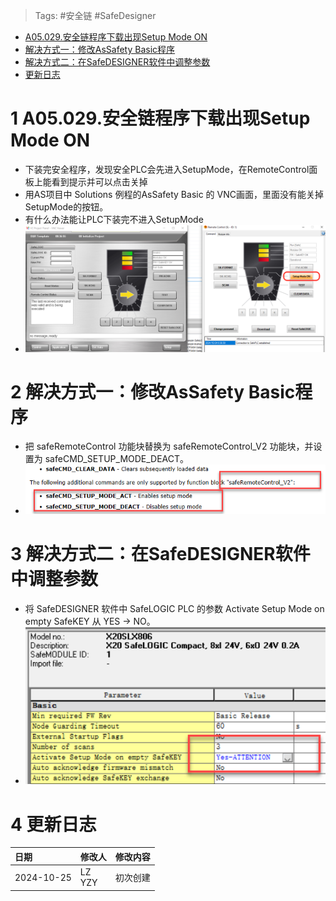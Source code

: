 > Tags: #安全链 #SafeDesigner

- [A05.029.安全链程序下载出现Setup Mode ON](#_a05029%E5%AE%89%E5%85%A8%E9%93%BE%E7%A8%8B%E5%BA%8F%E4%B8%8B%E8%BD%BD%E5%87%BA%E7%8E%B0setup-mode-on)
- [解决方式一：修改AsSafety Basic程序](#_%E8%A7%A3%E5%86%B3%E6%96%B9%E5%BC%8F%E4%B8%80%EF%BC%9A%E4%BF%AE%E6%94%B9assafety-basic%E7%A8%8B%E5%BA%8F)
- [解决方式二：在SafeDESIGNER软件中调整参数](#_%E8%A7%A3%E5%86%B3%E6%96%B9%E5%BC%8F%E4%BA%8C%EF%BC%9A%E5%9C%A8safedesigner%E8%BD%AF%E4%BB%B6%E4%B8%AD%E8%B0%83%E6%95%B4%E5%8F%82%E6%95%B0)
- [更新日志](#_%E6%9B%B4%E6%96%B0%E6%97%A5%E5%BF%97)

# 1 A05.029.安全链程序下载出现Setup Mode ON

- 下装完安全程序，发现安全PLC会先进入SetupMode，在RemoteControl面板上能看到提示并可以点击关掉
- 用AS项目中 Solutions 例程的AsSafety Basic 的 VNC画面，里面没有能关掉SetupMode的按钮。
- 有什么办法能让PLC下装完不进入SetupMode
- ![](FILES/029安全链程序下载出现Setup%20Mode%20ON/image-20241025172959907.png)

# 2 解决方式一：修改AsSafety Basic程序

- 把 safeRemoteControl 功能块替换为 safeRemoteControl_V2 功能块，并设置为 safeCMD_SETUP_MODE_DEACT。
- ![](FILES/029安全链程序下载出现Setup%20Mode%20ON/image-20241025173045076.png)

# 3 解决方式二：在SafeDESIGNER软件中调整参数

- 将 SafeDESIGNER 软件中 SafeLOGIC PLC 的参数 Activate Setup Mode on empty SafeKEY 从 YES → NO。
- ![](FILES/029安全链程序下载出现Setup%20Mode%20ON/image-20241025173121195.png)

# 4 更新日志

| 日期         | 修改人       | 修改内容 |
| :--------- | :-------- | :--- |
| 2024-10-25 | LZ<br>YZY | 初次创建 |
